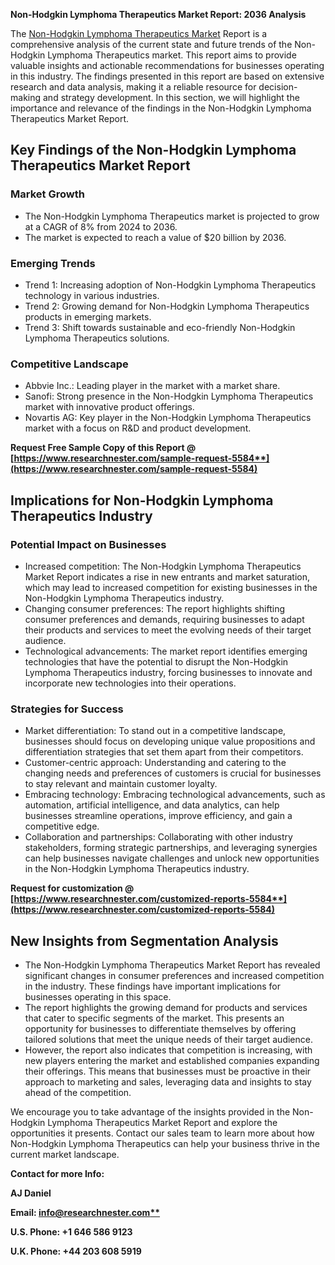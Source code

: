 ﻿**Non-Hodgkin Lymphoma Therapeutics Market Report: 2036 Analysis**

The [Non-Hodgkin Lymphoma Therapeutics Market](https://www.researchnester.com/reports/non-hodgkin-lymphoma-therapeutics-market/5584) Report is a comprehensive analysis of the current state and future trends of the Non-Hodgkin Lymphoma Therapeutics market. This report aims to provide valuable insights and actionable recommendations for businesses operating in this industry. The findings presented in this report are based on extensive research and data analysis, making it a reliable resource for decision-making and strategy development. In this section, we will highlight the importance and relevance of the findings in the Non-Hodgkin Lymphoma Therapeutics Market Report.
## **Key Findings of the Non-Hodgkin Lymphoma Therapeutics Market Report**
### Market Growth
- The Non-Hodgkin Lymphoma Therapeutics market is projected to grow at a CAGR of 8% from 2024 to 2036.
- The market is expected to reach a value of $20 billion by 2036.
### Emerging Trends
- Trend 1: Increasing adoption of Non-Hodgkin Lymphoma Therapeutics technology in various industries.
- Trend 2: Growing demand for Non-Hodgkin Lymphoma Therapeutics products in emerging markets.
- Trend 3: Shift towards sustainable and eco-friendly Non-Hodgkin Lymphoma Therapeutics solutions.
### Competitive Landscape
- Abbvie Inc.: Leading player in the market with a market share.
- Sanofi: Strong presence in the Non-Hodgkin Lymphoma Therapeutics market with innovative product offerings.
- Novartis AG: Key player in the Non-Hodgkin Lymphoma Therapeutics market with a focus on R&D and product development.

**Request Free Sample Copy of this Report @ [https://www.researchnester.com/sample-request-5584**](https://www.researchnester.com/sample-request-5584)**
## **Implications for Non-Hodgkin Lymphoma Therapeutics Industry**
### Potential Impact on Businesses
- Increased competition: The Non-Hodgkin Lymphoma Therapeutics Market Report indicates a rise in new entrants and market saturation, which may lead to increased competition for existing businesses in the Non-Hodgkin Lymphoma Therapeutics industry.
- Changing consumer preferences: The report highlights shifting consumer preferences and demands, requiring businesses to adapt their products and services to meet the evolving needs of their target audience.
- Technological advancements: The market report identifies emerging technologies that have the potential to disrupt the Non-Hodgkin Lymphoma Therapeutics industry, forcing businesses to innovate and incorporate new technologies into their operations.
### Strategies for Success
- Market differentiation: To stand out in a competitive landscape, businesses should focus on developing unique value propositions and differentiation strategies that set them apart from their competitors.
- Customer-centric approach: Understanding and catering to the changing needs and preferences of customers is crucial for businesses to stay relevant and maintain customer loyalty.
- Embracing technology: Embracing technological advancements, such as automation, artificial intelligence, and data analytics, can help businesses streamline operations, improve efficiency, and gain a competitive edge.
- Collaboration and partnerships: Collaborating with other industry stakeholders, forming strategic partnerships, and leveraging synergies can help businesses navigate challenges and unlock new opportunities in the Non-Hodgkin Lymphoma Therapeutics industry.

**Request for customization @ [https://www.researchnester.com/customized-reports-5584**](https://www.researchnester.com/customized-reports-5584)**
## **New Insights from Segmentation Analysis**
- The Non-Hodgkin Lymphoma Therapeutics Market Report has revealed significant changes in consumer preferences and increased competition in the industry. These findings have important implications for businesses operating in this space.
- The report highlights the growing demand for products and services that cater to specific segments of the market. This presents an opportunity for businesses to differentiate themselves by offering tailored solutions that meet the unique needs of their target audience.
- However, the report also indicates that competition is increasing, with new players entering the market and established companies expanding their offerings. This means that businesses must be proactive in their approach to marketing and sales, leveraging data and insights to stay ahead of the competition.

We encourage you to take advantage of the insights provided in the Non-Hodgkin Lymphoma Therapeutics Market Report and explore the opportunities it presents. Contact our sales team to learn more about how Non-Hodgkin Lymphoma Therapeutics can help your business thrive in the current market landscape.

**Contact for more Info:**

**AJ Daniel**

**Email: [info@researchnester.com**](mailto:info@researchnester.com)**

**U.S. Phone: +1 646 586 9123** 

**U.K. Phone: +44 203 608 5919**

